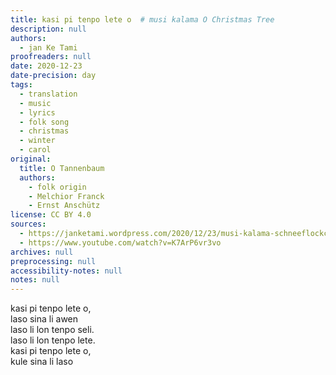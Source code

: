 ```yaml
---
title: kasi pi tenpo lete o  # musi kalama O Christmas Tree
description: null
authors:
  - jan Ke Tami
proofreaders: null
date: 2020-12-23
date-precision: day
tags:
  - translation
  - music
  - lyrics
  - folk song
  - christmas
  - winter
  - carol
original:
  title: O Tannenbaum
  authors:
    - folk origin
    - Melchior Franck
    - Ernst Anschütz
license: CC BY 4.0
sources:
  - https://janketami.wordpress.com/2020/12/23/musi-kalama-schneeflockchen-weisrockchen/
  - https://www.youtube.com/watch?v=K7ArP6vr3vo
archives: null
preprocessing: null
accessibility-notes: null
notes: null
---
```


kasi pi tenpo lete o,  \
laso sina li awen  \
laso li lon tenpo seli.  \
laso li lon tenpo lete.  \
kasi pi tenpo lete o,  \
kule sina li laso

